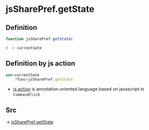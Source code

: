 # jsSharePref.getState

## Definition

```js.js
function jsSharePref.getState(

) -> currentSate
```


## Definition by js action

```js.js
var=currentSate
	?func=jsSharePref.getState

```

- [js action](#) is annotation-oriented language based on javascript in `CommandClick`



## Src

-> [jsSharePref.getState](https://github.com/puutaro/CommandClick/blob/master/app/src/main/java/com/puutaro/commandclick/fragment_lib/terminal_fragment/js_interface/system/JsSharePref.kt#L35)


